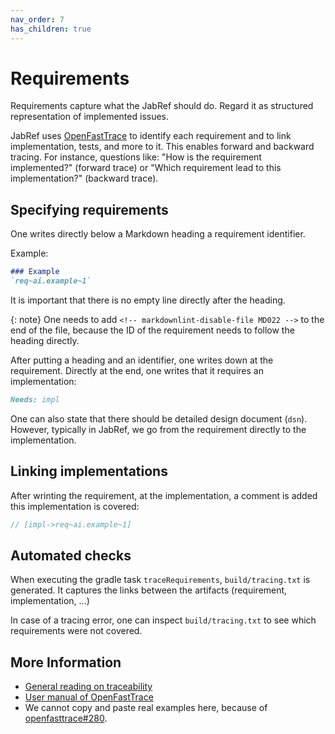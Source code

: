 ```yaml
---
nav_order: 7
has_children: true
---
```

# Requirements

Requirements capture what the JabRef should do.
Regard it as structured representation of implemented issues.

JabRef uses [OpenFastTrace](https://github.com/itsallcode/openfasttrace) to identify each requirement and to link implementation, tests, and more to it.
This enables forward and backward tracing.
For instance, questions like: "How is the requirement implemented?" (forward trace) or "Which requirement lead to this implementation?" (backward trace).

## Specifying requirements

One writes directly below a Markdown heading a requirement identifier.

Example:

```markdown
### Example
`req~ai.example~1`
```

It is important that there is no empty line directly after the heading.

{: note}
One needs to add `<!-- markdownlint-disable-file MD022 -->` to the end of the file, because the ID of the requirement needs to follow the heading directly.

After putting a heading and an identifier, one writes down at the requirement.
Directly at the end, one writes that it requires an implementation:

```markdown
Needs: impl
```

One can also state that there should be detailed design document (`dsn`).
However, typically in JabRef, we go from the requirement directly to the implementation.

## Linking implementations

After wrinting the requirement, at the implementation, a comment is added this implementation is covered:

```java
// [impl->req~ai.example~1]
```

## Automated checks

When executing the gradle task `traceRequirements`, `build/tracing.txt` is generated.
It captures the links between the artifacts (requirement, implementation, ...)

In case of a tracing error, one can inspect `build/tracing.txt` to see which requirements were not covered.

## More Information

- [General reading on traceability](https://www.sodiuswillert.com/en/blog/implementing-requirements-traceability-in-systems-software-engineering)
- [User manual of OpenFastTrace](https://github.com/itsallcode/openfasttrace/blob/main/doc/user_guide.md)
- We cannot copy and paste real examples here, because of [openfasttrace#280](https://github.com/itsallcode/openfasttrace/issues/280).
